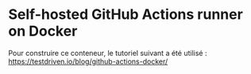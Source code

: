 # Self-hosted GitHub Actions runner on Docker

Pour construire ce conteneur, le tutoriel suivant a été utilisé : https://testdriven.io/blog/github-actions-docker/

